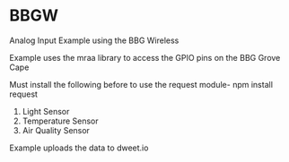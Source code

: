 # BBGW

Analog Input Example using the BBG Wireless 

Example uses the mraa library to access the GPIO pins on the BBG Grove Cape

Must install the following before to use the request module- npm install request

1. Light Sensor
2. Temperature Sensor
3. Air Quality Sensor

Example uploads the data to dweet.io
